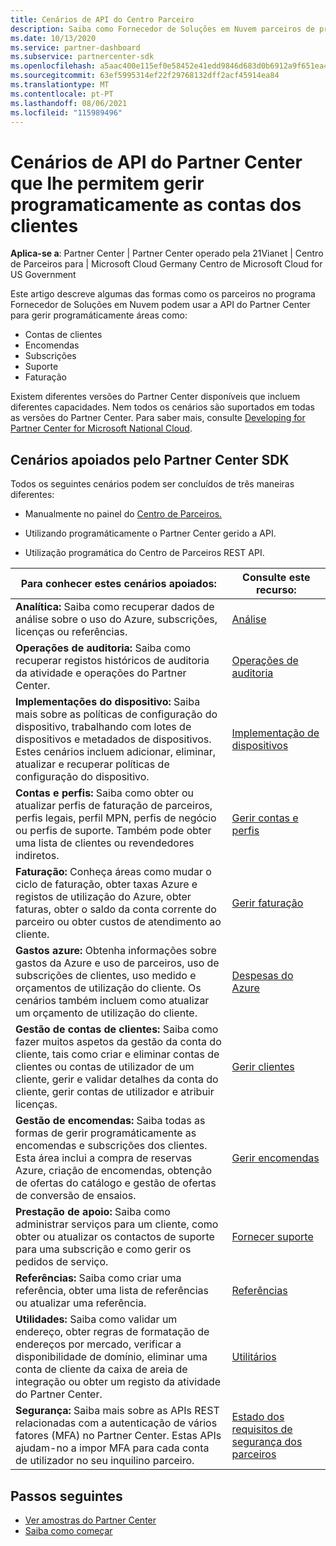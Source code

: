 ```yaml
---
title: Cenários de API do Centro Parceiro
description: Saiba como Fornecedor de Soluções em Nuvem parceiros de programas podem usar a API do Partner Center para gerir programáticamente contas de clientes, encomendas, suporte e faturação.
ms.date: 10/13/2020
ms.service: partner-dashboard
ms.subservice: partnercenter-sdk
ms.openlocfilehash: a5aac400e115ef0e58452e41edd9846d683d0b6912a9f651ea49d75d5f15bbf7
ms.sourcegitcommit: 63ef5995314ef22f29768132dff2acf45914ea84
ms.translationtype: MT
ms.contentlocale: pt-PT
ms.lasthandoff: 08/06/2021
ms.locfileid: "115989496"
---
```

# <a name="partner-center-api-scenarios-that-let-you-programmatically-manage-customer-accounts"></a>Cenários de API do Partner Center que lhe permitem gerir programaticamente as contas dos clientes

**Aplica-se a**: Partner Center | Partner Center operado pela 21Vianet | Centro de Parceiros para | Microsoft Cloud Germany Centro de Microsoft Cloud for US Government

Este artigo descreve algumas das formas como os parceiros no programa Fornecedor de Soluções em Nuvem podem usar a API do Partner Center para gerir programáticamente áreas como:

- Contas de clientes
- Encomendas
- Subscrições
- Suporte
- Faturação

Existem diferentes versões do Partner Center disponíveis que incluem diferentes capacidades. Nem todos os cenários são suportados em todas as versões do Partner Center. Para saber mais, consulte [Developing for Partner Center for Microsoft National Cloud](developing-for-partner-center-for-microsoft-national-cloud.md).

## <a name="scenarios-supported-by-the-partner-center-sdk"></a>Cenários apoiados pelo Partner Center SDK

Todos os seguintes cenários podem ser concluídos de três maneiras diferentes:

- Manualmente no painel do [Centro de Parceiros.](https://partner.microsoft.com/dashboard)

- Utilizando programáticamente o Partner Center gerido a API.

- Utilização programática do Centro de Parceiros REST API.

| Para conhecer estes cenários apoiados:  | Consulte este recurso:     |
|----------------------------------|--------------------------|
| **Analítica:** Saiba como recuperar dados de análise sobre o uso do Azure, subscrições, licenças ou referências.         | [Análise](usage-analytics.md)  |
| **Operações de auditoria:** Saiba como recuperar registos históricos de auditoria da atividade e operações do Partner Center. | [Operações de auditoria](audit.md)                     |
| **Implementações do dispositivo:** Saiba mais sobre as políticas de configuração do dispositivo, trabalhando com lotes de dispositivos e metadados de dispositivos. Estes cenários incluem adicionar, eliminar, atualizar e recuperar políticas de configuração do dispositivo.    | [Implementação de dispositivos](device-deployment.md)  |
| **Contas e perfis:** Saiba como obter ou atualizar perfis de faturação de parceiros, perfis legais, perfil MPN, perfis de negócio ou perfis de suporte. Também pode obter uma lista de clientes ou revendedores indiretos. | [Gerir contas e perfis](manage-profiles-and-information.md)                                                                        |
| **Faturação:** Conheça áreas como mudar o ciclo de faturação, obter taxas Azure e registos de utilização do Azure, obter faturas, obter o saldo da conta corrente do parceiro ou obter custos de atendimento ao cliente.  | [Gerir faturação](manage-billing.md)   |
| **Gastos azure:** Obtenha informações sobre gastos da Azure e uso de parceiros, uso de subscrições de clientes, uso medido e orçamentos de utilização do cliente. Os cenários também incluem como atualizar um orçamento de utilização do cliente. | [Despesas do Azure](azure-spending.md)  |
| **Gestão de contas de clientes:** Saiba como fazer muitos aspetos da gestão da conta do cliente, tais como criar e eliminar contas de clientes ou contas de utilizador de um cliente, gerir e validar detalhes da conta do cliente, gerir contas de utilizador e atribuir licenças.  | [Gerir clientes](manage-customers.md)  |
| **Gestão de encomendas:** Saiba todas as formas de gerir programáticamente as encomendas e subscrições dos clientes. Esta área inclui a compra de reservas Azure, criação de encomendas, obtenção de ofertas do catálogo e gestão de ofertas de conversão de ensaios.   | [Gerir encomendas](manage-orders.md)  |
| **Prestação de apoio:** Saiba como administrar serviços para um cliente, como obter ou atualizar os contactos de suporte para uma subscrição e como gerir os pedidos de serviço.  | [Fornecer suporte](provide-support.md)   |
| **Referências:** Saiba como criar uma referência, obter uma lista de referências ou atualizar uma referência.  | [Referências](/partner/develop/referrals)  |
| **Utilidades:** Saiba como validar um endereço, obter regras de formatação de endereços por mercado, verificar a disponibilidade de domínio, eliminar uma conta de cliente da caixa de areia de integração ou obter um registo da atividade do Partner Center. | [Utilitários](utilities.md)  |
| **Segurança:** Saiba mais sobre as APIs REST relacionadas com a autenticação de vários fatores (MFA) no Partner Center. Estas APIs ajudam-no a impor MFA para cada conta de utilizador no seu inquilino parceiro.  | [Estado dos requisitos de segurança dos parceiros](partner-security-requirements.md)  |

## <a name="next-steps"></a>Passos seguintes

- [Ver amostras do Partner Center](partner-center-samples.md)
- [Saiba como começar](get-started.md)